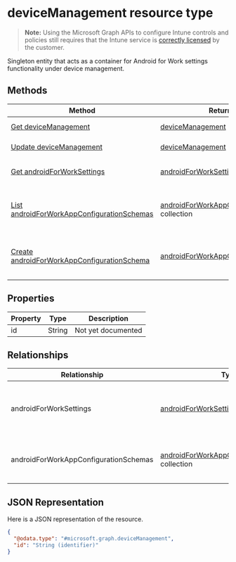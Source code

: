 ﻿# deviceManagement resource type

> **Note:** Using the Microsoft Graph APIs to configure Intune controls and policies still requires that the Intune service is [correctly licensed](https://go.microsoft.com/fwlink/?linkid=839381) by the customer.

Singleton entity that acts as a container for Android for Work settings functionality under device management.
## Methods
|Method|Return Type|Description|
|---|---|---|
|[Get deviceManagement](../api/intune_androidforwork_devicemanagement_get.md)|[deviceManagement](../resources/intune_androidforwork_devicemanagement.md)|Read properties and relationships of the [deviceManagement](../resources/intune_androidforwork_devicemanagement.md) object.|
|[Update deviceManagement](../api/intune_androidforwork_devicemanagement_update.md)|[deviceManagement](../resources/intune_androidforwork_devicemanagement.md)|Update the properties of a [deviceManagement](../resources/intune_androidforwork_devicemanagement.md) object.|
|[Get androidForWorkSettings](../api/intune_androidforwork_devicemanagement_get_androidforworksettings.md)|[androidForWorkSettings](../resources/intune_androidforwork_androidforworksettings.md)|Get the [androidForWorkSettings](../resources/intune_androidforwork_androidforworksettings.md) from the androidForWorkSettings navigation property.|
|[List androidForWorkAppConfigurationSchemas](../api/intune_androidforwork_devicemanagement_list_androidforworkappconfigurationschema.md)|[androidForWorkAppConfigurationSchema](../resources/intune_androidforwork_androidforworkappconfigurationschema.md) collection|Get the androidForWorkAppConfigurationSchemas from the androidForWorkAppConfigurationSchemas navigation property.|
|[Create androidForWorkAppConfigurationSchema](../api/intune_androidforwork_devicemanagement_create_androidforworkappconfigurationschema.md)|[androidForWorkAppConfigurationSchema](../resources/intune_androidforwork_androidforworkappconfigurationschema.md)|Create a new [androidForWorkAppConfigurationSchema](../resources/intune_androidforwork_androidforworkappconfigurationschema.md) by posting to the androidForWorkAppConfigurationSchemas collection.|

## Properties
|Property|Type|Description|
|---|---|---|
|id|String|Not yet documented|

## Relationships
|Relationship|Type|Description|
|---|---|---|
|androidForWorkSettings|[androidForWorkSettings](../resources/intune_androidforwork_androidforworksettings.md)|The singleton Android for Work settings entity.|
|androidForWorkAppConfigurationSchemas|[androidForWorkAppConfigurationSchema](../resources/intune_androidforwork_androidforworkappconfigurationschema.md) collection|Android for Work app configuration schema entities.|

## JSON Representation
Here is a JSON representation of the resource.
<!-- {
  "blockType": "resource",
  "keyProperty": "id",
  "@odata.type": "microsoft.graph.deviceManagement"
}
-->
```json
{
  "@odata.type": "#microsoft.graph.deviceManagement",
  "id": "String (identifier)"
}
```



